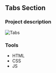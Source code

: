 ## Tabs Section

### Project description

![Tabs](https://user-images.githubusercontent.com/89424060/194732491-0d8f60c0-19a8-4b5b-9377-713310a3d9d0.png)
### Tools

- HTML
- CSS
- JS
